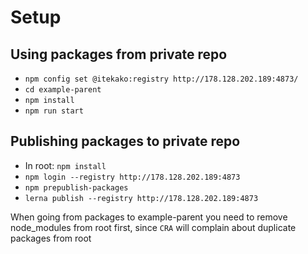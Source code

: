 # Setup

## Using packages from private repo
* `npm config set @itekako:registry http://178.128.202.189:4873/`
* `cd example-parent`
* `npm install`
* `npm run start`

## Publishing packages to private repo
* In root: `npm install`
* `npm login --registry http://178.128.202.189:4873`
* `npm prepublish-packages`
* `lerna publish --registry http://178.128.202.189:4873`

When going from packages to example-parent you need to remove node_modules from root first, since `CRA` will complain about duplicate packages from root
